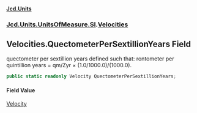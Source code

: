 #### [Jcd.Units](index 'index')
### [Jcd.Units.UnitsOfMeasure.SI](Jcd.Units.UnitsOfMeasure.SI 'Jcd.Units.UnitsOfMeasure.SI').[Velocities](Velocities 'Jcd.Units.UnitsOfMeasure.SI.Velocities')

## Velocities.QuectometerPerSextillionYears Field

quectometer per sextillion years defined such that: rontometer per quintillion years = qm/Zyr ×
(1.0/1000.0)/(1000.0).

```csharp
public static readonly Velocity QuectometerPerSextillionYears;
```

#### Field Value
[Velocity](Velocity 'Jcd.Units.UnitTypes.Velocity')